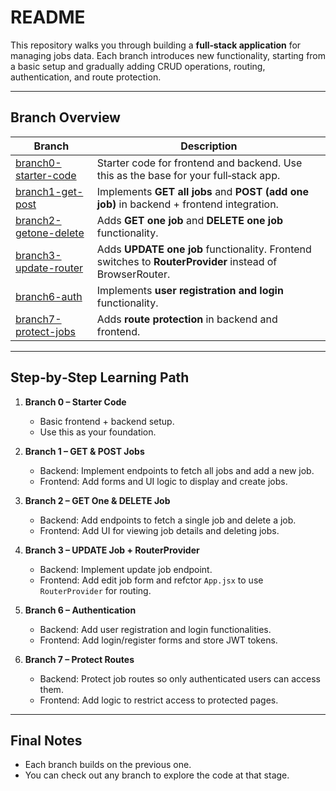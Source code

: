 # README

This repository walks you through building a **full‑stack application** for managing jobs data. Each branch introduces new functionality, starting from a basic setup and gradually adding CRUD operations, routing, authentication, and route protection.

<!-- Main entry: [week7-fepp-en](https://github.com/tx00-resources-en/week7-fepp-en) -->

---

## Branch Overview

| Branch | Description |
|--------|-------------|
| [branch0-starter-code](https://github.com/tx00-resources-en/week7-fepp-en/tree/branch0-starter-code) | Starter code for frontend and backend. Use this as the base for your full‑stack app. |
| [branch1-get-post](https://github.com/tx00-resources-en/week7-fepp-en/tree/branch1-get-post) | Implements **GET all jobs** and **POST (add one job)** in backend + frontend integration. |
| [branch2-getone-delete](https://github.com/tx00-resources-en/week7-fepp-en/tree/branch2-getone-delete) | Adds **GET one job** and **DELETE one job** functionality. |
| [branch3-update-router](https://github.com/tx00-resources-en/week7-fepp-en/tree/branch3-update-router) | Adds **UPDATE one job** functionality. Frontend switches to **RouterProvider** instead of BrowserRouter. |
| [branch6-auth](https://github.com/tx00-resources-en/week7-fepp-en/tree/branch6-auth) | Implements **user registration and login** functionality. |
| [branch7-protect-jobs](https://github.com/tx00-resources-en/week7-fepp-en/tree/branch7-protect-jobs) | Adds **route protection** in backend and frontend. |

---

## Step‑by‑Step Learning Path

1. **Branch 0 – Starter Code**  
   - Basic frontend + backend setup.  
   - Use this as your foundation.

2. **Branch 1 – GET & POST Jobs**  
   - Backend: Implement endpoints to fetch all jobs and add a new job.  
   - Frontend: Add forms and UI logic to display and create jobs.

3. **Branch 2 – GET One & DELETE Job**  
   - Backend: Add endpoints to fetch a single job and delete a job.  
   - Frontend: Add UI for viewing job details and deleting jobs.

4. **Branch 3 – UPDATE Job + RouterProvider**  
   - Backend: Implement update job endpoint.  
   - Frontend: Add edit job form and refctor `App.jsx` to use `RouterProvider` for routing.

5. **Branch 6 – Authentication**  
   - Backend: Add user registration and login functionalities.  
   - Frontend: Add login/register forms and store JWT tokens.

6. **Branch 7 – Protect Routes**  
   - Backend: Protect job routes so only authenticated users can access them.  
   - Frontend: Add logic to restrict access to protected pages.

---

## Final Notes
- Each branch builds on the previous one.  
- You can check out any branch to explore the code at that stage.  
